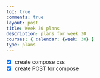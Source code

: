 ```yaml
---
toc: true
comments: true
layout: post
title: Week 30 plans
description: plans for week 30
courses: { calendar: {week: 30} }
type: plans
---
```


- [x] create compose css
- [x] create POST for compose